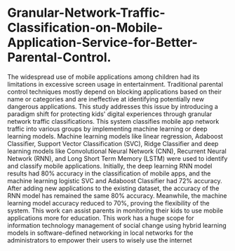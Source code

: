 # Granular-Network-Traffic-Classification-on-Mobile-Application-Service-for-Better-Parental-Control.

The widespread use of mobile applications among children had its limitations in excessive screen usage in entertainment. Traditional parental control techniques mostly depend on blocking applications based on their name or categories and are ineffective at identifying potentially new dangerous applications. This study addresses this issue by introducing a paradigm shift for protecting kids' digital experiences through granular network traffic classifications. This system classifies mobile app network traffic into various groups by implementing machine learning or deep learning models. Machine learning models like linear regression, Adaboost Classifier, Support Vector Classification (SVC), Ridge Classifier and deep learning models like Convolutional Neural Network (CNN), Recurrent Neural Network (RNN), and Long Short Term Memory (LSTM) were used to identify and classify mobile applications. Initially, the deep learning RNN model results had 80% accuracy in the classification of mobile apps, and the machine learning logistic SVC and Adaboost Classifier had 72% accuracy. After adding new applications to the existing dataset, the accuracy of the RNN model has remained the same 80% accuracy. Meanwhile, the machine learning model accuracy reduced to 70%, proving the flexibility of the system. This work can assist parents in monitoring their kids to use mobile applications more for education. This work has a huge scope for information technology management of social change using hybrid learning models in software-defined networking in local networks for the administrators to empower their users to wisely use the internet
